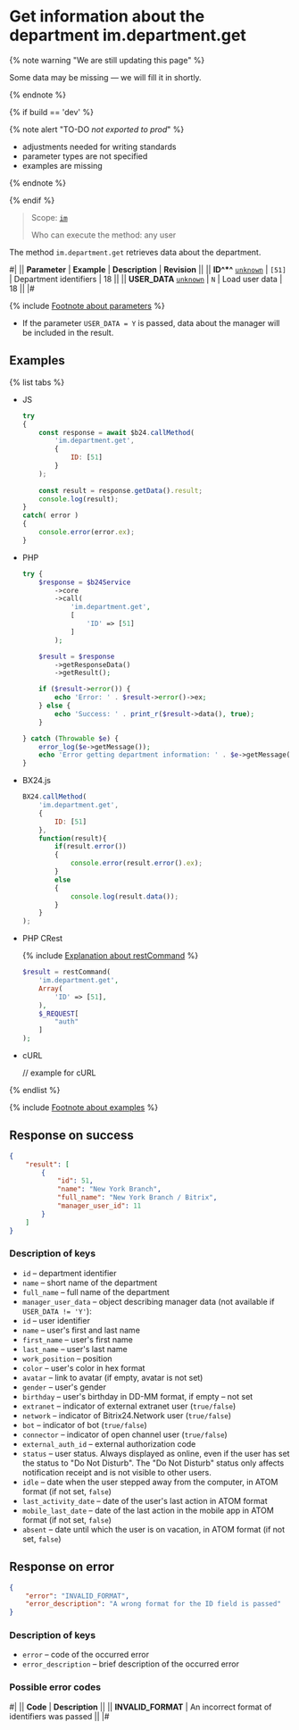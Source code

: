 # Get information about the department im.department.get

{% note warning "We are still updating this page" %}

Some data may be missing — we will fill it in shortly.

{% endnote %}

{% if build == 'dev' %}

{% note alert "TO-DO _not exported to prod_" %}

- adjustments needed for writing standards
- parameter types are not specified
- examples are missing

{% endnote %}

{% endif %}

> Scope: [`im`](../../scopes/permissions.md)
>
> Who can execute the method: any user

The method `im.department.get` retrieves data about the department.

#|
|| **Parameter** | **Example** | **Description** | **Revision** ||
|| **ID^*^**
[`unknown`](../../data-types.md) | `[51]` | Department identifiers | 18 ||
|| **USER_DATA**
[`unknown`](../../data-types.md) | `N` | Load user data | 18 ||
|#

{% include [Footnote about parameters](../../../_includes/required.md) %}

- If the parameter `USER_DATA = Y` is passed, data about the manager will be included in the result.

## Examples

{% list tabs %}

- JS

    ```js
    try
    {
    	const response = await $b24.callMethod(
    		'im.department.get',
    		{
    			ID: [51]
    		}
    	);
    	
    	const result = response.getData().result;
    	console.log(result);
    }
    catch( error )
    {
    	console.error(error.ex);
    }
    ```

- PHP

    ```php
    try {
        $response = $b24Service
            ->core
            ->call(
                'im.department.get',
                [
                    'ID' => [51]
                ]
            );
    
        $result = $response
            ->getResponseData()
            ->getResult();
    
        if ($result->error()) {
            echo 'Error: ' . $result->error()->ex;
        } else {
            echo 'Success: ' . print_r($result->data(), true);
        }
    
    } catch (Throwable $e) {
        error_log($e->getMessage());
        echo 'Error getting department information: ' . $e->getMessage();
    }
    ```

- BX24.js

    ```js
    BX24.callMethod(
        'im.department.get',
        {
            ID: [51]
        },
        function(result){
            if(result.error())
            {
                console.error(result.error().ex);
            }
            else
            {
                console.log(result.data());
            }
        }
    );
    ```

- PHP CRest

    {% include [Explanation about restCommand](../_includes/rest-command.md) %}

    ```php
    $result = restCommand(
        'im.department.get',
        Array(
            'ID' => [51],
        ),
        $_REQUEST[
            "auth"
        ]
    );    
    ```

- cURL

    // example for cURL

{% endlist %}

{% include [Footnote about examples](../../../_includes/examples.md) %}

## Response on success

```json
{
    "result": [
        {
            "id": 51,
            "name": "New York Branch",
            "full_name": "New York Branch / Bitrix",
            "manager_user_id": 11
        }
    ]
}    
```

### Description of keys

- `id` – department identifier
- `name` – short name of the department
- `full_name` – full name of the department
- `manager_user_data` – object describing manager data (not available if `USER_DATA != 'Y'`):
- `id` – user identifier
- `name` – user's first and last name
- `first_name` – user's first name
- `last_name` – user's last name
- `work_position` – position
- `color` – user's color in hex format
- `avatar` – link to avatar (if empty, avatar is not set)
- `gender` – user's gender
- `birthday` – user's birthday in DD-MM format, if empty – not set
- `extranet` – indicator of external extranet user (`true/false`)
- `network` – indicator of Bitrix24.Network user (`true/false`)
- `bot` – indicator of bot (`true/false`)
- `connector` – indicator of open channel user (`true/false`)
- `external_auth_id` – external authorization code
- `status` – user status. Always displayed as online, even if the user has set the status to "Do Not Disturb". The "Do Not Disturb" status only affects notification receipt and is not visible to other users.
- `idle` – date when the user stepped away from the computer, in ATOM format (if not set, `false`)
- `last_activity_date` – date of the user's last action in ATOM format
- `mobile_last_date` – date of the last action in the mobile app in ATOM format (if not set, `false`)
- `absent` – date until which the user is on vacation, in ATOM format (if not set, `false`)

## Response on error

```json
{
    "error": "INVALID_FORMAT",
    "error_description": "A wrong format for the ID field is passed"
}
```

### Description of keys

- `error` – code of the occurred error
- `error_description` – brief description of the occurred error

### Possible error codes

#|
|| **Code** | **Description** ||
|| **INVALID_FORMAT** | An incorrect format of identifiers was passed ||
|#